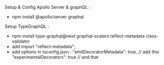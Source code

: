 

Setup & Config Apollo Server & graphQL : 
   - npm install @apollo/server graphql
   

Setup TypeGraphQL : 
   - npm install type-graphql@next graphql-scalars reflect-metadata class-validator
   - add import "reflect-metadata";
   - add options in tsconfig.json :
         "emitDecoratorMetadata": true, // add this
         "experimentalDecorators": true // and that  

